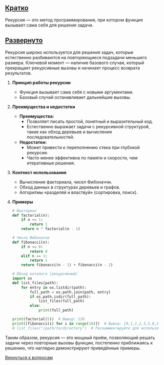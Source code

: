 ## <u>Кратко</u>

Рекурсия — это метод программирования, при котором функция вызывает сама себя для решения задачи.

## <u>Развернуто</u>

Рекурсия широко используется для решения задач, которые естественно разбиваются на повторяющиеся подзадачи меньшего
размера. Ключевой момент — наличие базового случая, который прекращает рекурсивные вызовы и начинает процесс возврата
результатов.

1. **Принцип работы рекурсии**
    - Функция вызывает сама себя с новыми аргументами.
    - Базовый случай останавливает дальнейшие вызовы.

2. **Преимущества и недостатки**
    - **Преимущества:**
        - Позволяет писать простой, понятный и выразительный код.
        - Естественно выражает задачи с рекурсивной структурой, такие как обход деревьев и вычисление
          последовательностей.
    - **Недостатки:**
        - Может привести к переполнению стека при глубокой рекурсии.
        - Часто менее эффективна по памяти и скорости, чем итеративные решения.

3. **Контекст использования**
    - Вычисление факториала, чисел Фибоначчи.
    - Обход данных в структурах деревьев и графов.
    - Алгоритмы «разделяй и властвуй» (сортировка, поиск).

4. **Примеры**
    ```python
    # Факториал
    def factorial(n):
        if n <= 1:
            return 1
        return n * factorial(n - 1)
 
    # Числа Фибоначчи
    def fibonacci(n):
        if n <= 0:
            return 0
        elif n == 1:
            return 1
        return fibonacci(n - 1) + fibonacci(n - 2)
 
    # Обход каталога (рекурсивный)
    import os
    def list_files(path):
        for entry in os.listdir(path):
            full_path = os.path.join(path, entry)
            if os.path.isdir(full_path):
                list_files(full_path)
            else:
                print(full_path)
 
    print(factorial(5))  # Вывод: 120
    print([fibonacci(i) for i in range(10)])  # Вывод: [0,1,1,2,3,5,8,13,21,34]
    # list_files("/path/to/directory")  # Раскомментируйте для использования
    ```

Таким образом, рекурсия — это мощный приём, позволяющий решать задачи через повторные вызовы функции, постепенно
приближаясь к решению, что наглядно демонстрируют приведённые примеры.

<div>

[Вернуться к вопросам](../Вопросы.md)

</div>
